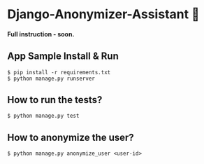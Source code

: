 # Django-Anonymizer-Assistant :boy: 


#### Full instruction - soon.


## App Sample Install & Run 
``` 
$ pip install -r requirements.txt 
$ python manage.py runserver 
```
## How to run the tests?
``` $ python manage.py test ``` 

## How to anonymize the user? 
``` $ python manage.py anonymize_user <user-id> ```
